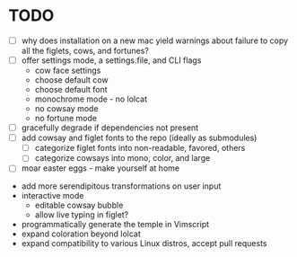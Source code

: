 # TODO

- [ ] why does installation on a new mac yield warnings about failure to copy all the figlets, cows, and fortunes?
- [ ] offer settings mode, a settings.file, and CLI flags
  - cow face settings
  - choose default cow
  - choose default font
  - monochrome mode - no lolcat
  - no cowsay mode
  - no fortune mode
- [ ] gracefully degrade if dependencies not present
- [ ] add cowsay and figlet fonts to the repo (ideally as submodules)
  - [ ] categorize figlet fonts into non-readable, favored, others
  - [ ] categorize cowsays into mono, color, and large
- [ ] moar easter eggs - make yourself at home
- add more serendipitous transformations on user input
- interactive mode
  - editable cowsay bubble
  - allow live typing in figlet?
- programmatically generate the temple in Vimscript
- expand coloration beyond lolcat
- expand compatibility to various Linux distros, accept pull requests
